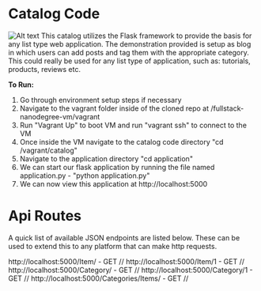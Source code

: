 Catalog Code
===============

![Alt text](/application/static/images/preview.jpg?raw=true "Preview")
This catalog utilizes the Flask framework to provide the basis for any list type web application. The demonstration 
provided is setup as blog in which users can add posts and tag them with the appropriate category. This could really 
be used for any list type of application, such as: tutorials, products, reviews etc.

<b>To Run:</b><br />
1. Go through environment setup steps if necessary<br />
3. Navigate to the vagrant folder inside of the cloned repo at /fullstack-nanodegree-vm/vagrant<br />
4. Run "Vagrant Up" to boot VM and run "vagrant ssh" to connect to the VM<br />
6. Once inside the VM navigate to the catalog code directory "cd /vagrant/catalog"<br />
7. Navigate to the application directory "cd application"
8. We can start our flask application by running the file named application.py - "python application.py"
9. We can now view this application at http://localhost:5000

Api Routes
===============

A quick list of available JSON endpoints are listed below. These can be used to extend this 
to any platform that can make http requests.

http://localhost:5000/Item/ - GET /<model>/ 
http://localhost:5000/Item/1 - GET /<model>/<id>
http://localhost:5000/Category/ - GET /<model>/
http://localhost:5000/Category/1 - GET /<model>/<id>
http://localhost:5000/Categories/Items/ - GET /<model>/<model>

